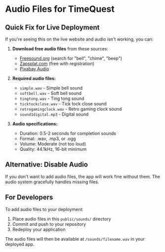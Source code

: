 # Audio Files for TimeQuest

## Quick Fix for Live Deployment

If you're seeing this on the live website and audio isn't working, you can:

1. **Download free audio files** from these sources:
   - [Freesound.org](https://freesound.org) (search for "bell", "chime", "beep")
   - [Zapsplat.com](https://zapsplat.com) (free with registration)
   - [Pixabay Audio](https://pixabay.com/sound-effects/)

2. **Required audio files:**
   - `simple.wav` - Simple bell sound
   - `softbell.wav` - Soft bell sound  
   - `tingtong.wav` - Ting tong sound
   - `ticktockclose.wav` - Tick tock close sound
   - `retrogamingclock.wav` - Retro gaming clock sound
   - `sound1digital.mp3` - Digital sound

3. **Audio specifications:**
   - Duration: 0.5-2 seconds for completion sounds
   - Format: .wav, .mp3, or .ogg
   - Volume: Moderate (not too loud)
   - Quality: 44.1kHz, 16-bit minimum

## Alternative: Disable Audio

If you don't want to add audio files, the app will work fine without them. The audio system gracefully handles missing files.

## For Developers

To add audio files to your deployment:
1. Place audio files in this `public/sounds/` directory
2. Commit and push to your repository
3. Redeploy your application

The audio files will then be available at `/sounds/filename.wav` in your deployed app.